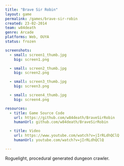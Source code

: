 ```yaml
---
title: "Brave Sir Robin"
layout: game
permalink: /games/brave-sir-robin
created: 23-02-2014
team: w84death
genre: Arcade
platforms: Web, OUYA
status: frozen

screenshots:
  - small: screen1_thumb.jpg
    big: screen1.png

  - small: screen2_thumb.jpg
    big: screen2.png

  - small: screen3_thumb.jpg
    big: screen3.png

  - small: screen4_thumb.jpg
    big: screen4.png

resources:
  - title: Game Source Code
    url: https://github.com/w84death/BraveSirRobin
    humanUrl: github.com/w84death/BraveSirRobin

  - title: Video
    url: https://www.youtube.com/watch?v=jIrRLdhQClQ
    humanUrl: youtube.com/watch?v=jIrRLdhQClQ

---
```


Roguelight, procedural generated dungeon crawler.
